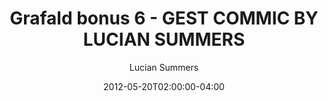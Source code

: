 ---
title: "Grafald bonus 6 - GEST COMMIC BY LUCIAN SUMMERS"
type: "image"
date: 2012-05-20T02:00:00-04:00
draft: false
categories: ["Grafald"]
image_path: "../img/2012/bonus_6.png"
alt_text: ""
author: "Lucian Summers"
---
